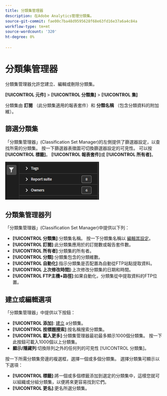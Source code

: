 ```yaml
---
title: 分類集管理器
description: 在Adobe Analytics管理分類集。
source-git-commit: fae00c7ba48d9595628f68e63fd16e37a6a4c84a
workflow-type: tm+mt
source-wordcount: '320'
ht-degree: 0%

---
```



# 分類集管理器

分類集管理器允許您建立、編輯或刪除分類集。

**[!UICONTROL 元件]** > **[!UICONTROL 分類集]** > **[!UICONTROL 集]**

分類集由 **訂閱** （此分類集適用的報表套件）和 **分類名稱** （包含分類資料的附加維）。

## 篩選分類集

「分類集管理器」(Classification Set Manager)的左側提供了篩選器設定，以查找所需的分類集。 按一下篩選器表徵圖可切換篩選器設定的可見性。 可以按 **[!UICONTROL 標籤]**。 **[!UICONTROL 報表套件]**&#x200B;或 **[!UICONTROL 所有者]**。

![分類集篩選器](../assets/classification-set-filters.png)

## 分類集管理器列

「分類集管理器」(Classification Set Manager)中提供以下列：

* **[!UICONTROL 分類集]**:分類集名稱。 按一下分類集名稱以 [編輯其設定](settings.md)。
* **[!UICONTROL 訂閱]**:此分類集應用於的訂閱數或報告套件數。
* **[!UICONTROL 所有者]**:分類集的所有者。
* **[!UICONTROL 分類]**:分類集包含的分類維數。
* **[!UICONTROL 自動化]**:指示分類集是否配置為自動從FTP站點提取資料。
* **[!UICONTROL 上次修改時間]**:上次修改分類集的日期和時間。
* **[!UICONTROL FTP主機+路徑]**:如果自動化，分類集從中提取資料的FTP位置。

## 建立或編輯選項

「分類集管理器」中提供以下按鈕：

* **[!UICONTROL 添加]**: [建立](create.md) a分類集。
* **[!UICONTROL 按標題搜索]**:按名稱搜索分類集。
* **[!UICONTROL 載入更多]**:分類集管理器最初最多顯示1000個分類集。 按一下此按鈕可載入1000個以上分類集。
* **顯示/隱藏列**:切換除列之外的任何列的可見性 [!UICONTROL 分類集]。

按一下所需分類集旁邊的複選框，選擇一個或多個分類集。 選擇分類集可顯示以下選項：

* **[!UICONTROL 標籤]**:將一個或多個標籤添加到選定的分類集中，這樣您就可以組織或分組分類集，以便將來更容易找到它們。
* **[!UICONTROL 更名]**:更名所選分類集。
